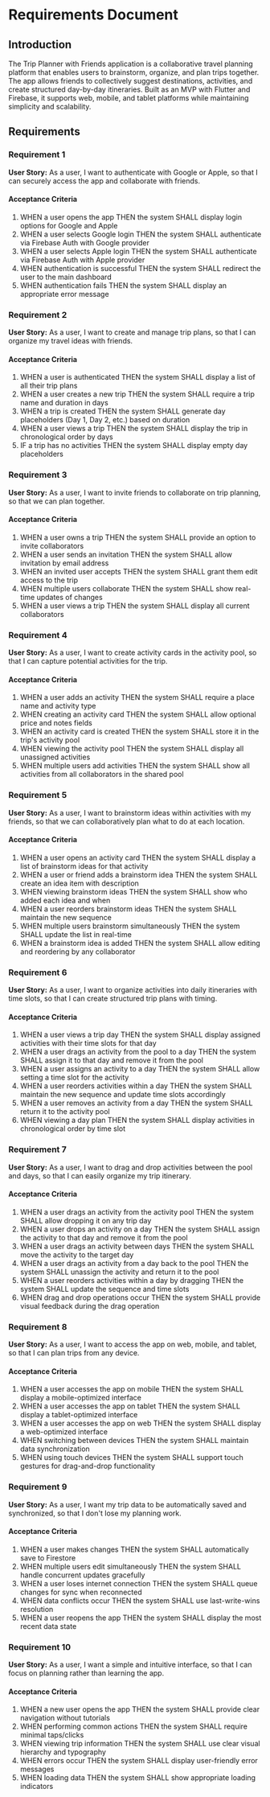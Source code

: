 # Requirements Document

## Introduction

The Trip Planner with Friends application is a collaborative travel planning platform that enables users to brainstorm, organize, and plan trips together. The app allows friends to collectively suggest destinations, activities, and create structured day-by-day itineraries. Built as an MVP with Flutter and Firebase, it supports web, mobile, and tablet platforms while maintaining simplicity and scalability.

## Requirements

### Requirement 1

**User Story:** As a user, I want to authenticate with Google or Apple, so that I can securely access the app and collaborate with friends.

#### Acceptance Criteria

1. WHEN a user opens the app THEN the system SHALL display login options for Google and Apple
2. WHEN a user selects Google login THEN the system SHALL authenticate via Firebase Auth with Google provider
3. WHEN a user selects Apple login THEN the system SHALL authenticate via Firebase Auth with Apple provider
4. WHEN authentication is successful THEN the system SHALL redirect the user to the main dashboard
5. WHEN authentication fails THEN the system SHALL display an appropriate error message

### Requirement 2

**User Story:** As a user, I want to create and manage trip plans, so that I can organize my travel ideas with friends.

#### Acceptance Criteria

1. WHEN a user is authenticated THEN the system SHALL display a list of all their trip plans
2. WHEN a user creates a new trip THEN the system SHALL require a trip name and duration in days
3. WHEN a trip is created THEN the system SHALL generate day placeholders (Day 1, Day 2, etc.) based on duration
4. WHEN a user views a trip THEN the system SHALL display the trip in chronological order by days
5. IF a trip has no activities THEN the system SHALL display empty day placeholders

### Requirement 3

**User Story:** As a user, I want to invite friends to collaborate on trip planning, so that we can plan together.

#### Acceptance Criteria

1. WHEN a user owns a trip THEN the system SHALL provide an option to invite collaborators
2. WHEN a user sends an invitation THEN the system SHALL allow invitation by email address
3. WHEN an invited user accepts THEN the system SHALL grant them edit access to the trip
4. WHEN multiple users collaborate THEN the system SHALL show real-time updates of changes
5. WHEN a user views a trip THEN the system SHALL display all current collaborators

### Requirement 4

**User Story:** As a user, I want to create activity cards in the activity pool, so that I can capture potential activities for the trip.

#### Acceptance Criteria

1. WHEN a user adds an activity THEN the system SHALL require a place name and activity type
2. WHEN creating an activity card THEN the system SHALL allow optional price and notes fields
3. WHEN an activity card is created THEN the system SHALL store it in the trip's activity pool
4. WHEN viewing the activity pool THEN the system SHALL display all unassigned activities
5. WHEN multiple users add activities THEN the system SHALL show all activities from all collaborators in the shared pool

### Requirement 5

**User Story:** As a user, I want to brainstorm ideas within activities with my friends, so that we can collaboratively plan what to do at each location.

#### Acceptance Criteria

1. WHEN a user opens an activity card THEN the system SHALL display a list of brainstorm ideas for that activity
2. WHEN a user or friend adds a brainstorm idea THEN the system SHALL create an idea item with description
3. WHEN viewing brainstorm ideas THEN the system SHALL show who added each idea and when
4. WHEN a user reorders brainstorm ideas THEN the system SHALL maintain the new sequence
5. WHEN multiple users brainstorm simultaneously THEN the system SHALL update the list in real-time
6. WHEN a brainstorm idea is added THEN the system SHALL allow editing and reordering by any collaborator

### Requirement 6

**User Story:** As a user, I want to organize activities into daily itineraries with time slots, so that I can create structured trip plans with timing.

#### Acceptance Criteria

1. WHEN a user views a trip day THEN the system SHALL display assigned activities with their time slots for that day
2. WHEN a user drags an activity from the pool to a day THEN the system SHALL assign it to that day and remove it from the pool
3. WHEN a user assigns an activity to a day THEN the system SHALL allow setting a time slot for the activity
4. WHEN a user reorders activities within a day THEN the system SHALL maintain the new sequence and update time slots accordingly
5. WHEN a user removes an activity from a day THEN the system SHALL return it to the activity pool
6. WHEN viewing a day plan THEN the system SHALL display activities in chronological order by time slot

### Requirement 7

**User Story:** As a user, I want to drag and drop activities between the pool and days, so that I can easily organize my trip itinerary.

#### Acceptance Criteria

1. WHEN a user drags an activity from the activity pool THEN the system SHALL allow dropping it on any trip day
2. WHEN a user drops an activity on a day THEN the system SHALL assign the activity to that day and remove it from the pool
3. WHEN a user drags an activity between days THEN the system SHALL move the activity to the target day
4. WHEN a user drags an activity from a day back to the pool THEN the system SHALL unassign the activity and return it to the pool
5. WHEN a user reorders activities within a day by dragging THEN the system SHALL update the sequence and time slots
6. WHEN drag and drop operations occur THEN the system SHALL provide visual feedback during the drag operation

### Requirement 8

**User Story:** As a user, I want to access the app on web, mobile, and tablet, so that I can plan trips from any device.

#### Acceptance Criteria

1. WHEN a user accesses the app on mobile THEN the system SHALL display a mobile-optimized interface
2. WHEN a user accesses the app on tablet THEN the system SHALL display a tablet-optimized interface
3. WHEN a user accesses the app on web THEN the system SHALL display a web-optimized interface
4. WHEN switching between devices THEN the system SHALL maintain data synchronization
5. WHEN using touch devices THEN the system SHALL support touch gestures for drag-and-drop functionality

### Requirement 9

**User Story:** As a user, I want my trip data to be automatically saved and synchronized, so that I don't lose my planning work.

#### Acceptance Criteria

1. WHEN a user makes changes THEN the system SHALL automatically save to Firestore
2. WHEN multiple users edit simultaneously THEN the system SHALL handle concurrent updates gracefully
3. WHEN a user loses internet connection THEN the system SHALL queue changes for sync when reconnected
4. WHEN data conflicts occur THEN the system SHALL use last-write-wins resolution
5. WHEN a user reopens the app THEN the system SHALL display the most recent data state

### Requirement 10

**User Story:** As a user, I want a simple and intuitive interface, so that I can focus on planning rather than learning the app.

#### Acceptance Criteria

1. WHEN a new user opens the app THEN the system SHALL provide clear navigation without tutorials
2. WHEN performing common actions THEN the system SHALL require minimal taps/clicks
3. WHEN viewing trip information THEN the system SHALL use clear visual hierarchy and typography
4. WHEN errors occur THEN the system SHALL display user-friendly error messages
5. WHEN loading data THEN the system SHALL show appropriate loading indicators